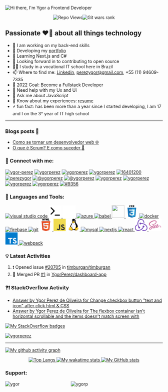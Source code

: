![Hi there, I'm Ygor a Frontend Developer](https://user-images.githubusercontent.com/54226652/159144604-0b697da3-45aa-42f2-9d53-026eb0509992.png)

<p align="center"> <img src="https://komarev.com/ghpvc/?username=ygorperez&label=Profile%20views&color=dc143c&style=flat-square" alt="Repo Views" /><img src="https://gitwar.herokuapp.com/badge?username=ygorperez&color=dc143c&style=flat-square" alt="Git wars rank"> </p>

## Passionate ❤️‍🔥 about all things technology
- 🔭 I am working on my back-end skills
- 🔨 Developing my [portfolio]() 
- 🌱 Learning Next.js and C#
- 👯 Looking forward in to contributing to open source
- 👨‍🎓 I study in a vocational IT school here in Brazil
- 📫 Where to find me: [Linkedin](https://www.linkedin.com/in/ygor-perez-de-oliveira/), perezygor@gmail.com, +55 (11) 94609-7335 
- 🎯 2022 Goal: Become a Fullstack Developer
- 🤔 Need help with my Ux and Ui
- 💬 Ask me about JavaScript
- 📄 Know about my experiences: [resume](https://ygor-perez.notion.site)
- ⚡ fun fact: has been more than a year since I started developing, I am 17 and I on the 3° year of IT high school
---

### Blogs posts :book:
<!-- BLOG-POST-LIST:START -->
- [Como se tornar um desenvolvedor web 🌐](https://dev.to/ygorperez/como-se-tornar-um-desenvolvedor-web-3bj2)
- [O que é Scrum? E como suceder 🚀](https://dev.to/ygorperez/o-que-e-scrum-e-como-fazer-5hjf)
<!-- BLOG-POST-LIST:END -->

<h3 align="left">🔗 Connect with me:</h3>
<p align="left">
<a href="https://linkedin.com/in/ygor-perez" target="blank"><img align="center" src="https://raw.githubusercontent.com/rahuldkjain/github-profile-readme-generator/master/src/images/icons/Social/linked-in-alt.svg" alt="ygor-perez" height="30" width="40" /></a>
<a href="https://codepen.io/ygorperez" target="blank"><img align="center" src="https://raw.githubusercontent.com/rahuldkjain/github-profile-readme-generator/master/src/images/icons/Social/codepen.svg" alt="ygorperez" height="30" width="40" /></a>
<a href="https://dev.to/ygorperez" target="blank"><img align="center" src="https://raw.githubusercontent.com/rahuldkjain/github-profile-readme-generator/master/src/images/icons/Social/devto.svg" alt="ygorperez" height="30" width="40" /></a>
<a href="https://twitter.com/ygorperez" target="blank"><img align="center" src="https://raw.githubusercontent.com/rahuldkjain/github-profile-readme-generator/master/src/images/icons/Social/twitter.svg" alt="ygorperez" height="30" width="40" /></a>
<a href="https://stackoverflow.com/users/16401200" target="blank"><img align="center" src="https://raw.githubusercontent.com/rahuldkjain/github-profile-readme-generator/master/src/images/icons/Social/stack-overflow.svg" alt="16401200" height="30" width="40" /></a>
<a href="https://instagram.com/perezygor" target="blank"><img align="center" src="https://raw.githubusercontent.com/rahuldkjain/github-profile-readme-generator/master/src/images/icons/Social/instagram.svg" alt="perezygor" height="30" width="40" /></a>
<a href="https://hashnode.com/@ygorperez" target="blank"><img align="center" src="https://raw.githubusercontent.com/rahuldkjain/github-profile-readme-generator/master/src/images/icons/Social/hashnode.svg" alt="@ygorperez" height="30" width="40" /></a>
<a href="https://medium.com/@ygorperez" target="blank"><img align="center" src="https://raw.githubusercontent.com/rahuldkjain/github-profile-readme-generator/master/src/images/icons/Social/medium.svg" alt="@ygorperez" height="30" width="40" /></a>
<a href="https://www.hackerrank.com/ygorperez" target="blank"><img align="center" src="https://raw.githubusercontent.com/rahuldkjain/github-profile-readme-generator/master/src/images/icons/Social/hackerrank.svg" alt="ygorperez" height="30" width="40" /></a>
<a href="https://www.leetcode.com/ygorperez" target="blank"><img align="center" src="https://raw.githubusercontent.com/rahuldkjain/github-profile-readme-generator/master/src/images/icons/Social/leet-code.svg" alt="ygorperez" height="30" width="40" /></a>
<a href="https://auth.geeksforgeeks.org/user/ygorperez" target="blank"><img align="center" src="https://raw.githubusercontent.com/rahuldkjain/github-profile-readme-generator/master/src/images/icons/Social/geeks-for-geeks.svg" alt="ygorperez" height="30" width="40" /></a>
<a href="https://www.topcoder.com/members/ygorperez" target="blank"><img align="center" src="https://raw.githubusercontent.com/rahuldkjain/github-profile-readme-generator/master/src/images/icons/Social/topcoder.svg" alt="ygorperez" height="30" width="40" /></a>
<a href="https://discord.gg/K9MWyNPR" target="blank"><img align="center" src="https://raw.githubusercontent.com/rahuldkjain/github-profile-readme-generator/master/src/images/icons/Social/discord.svg" alt="#9356" height="30" width="40" /></a>
</p>

### 🚀 Languages and Tools:

<p align="left">  
  <a href="https://code.visualstudio.com/" target="_blank" rel="noreferrer"> <img src="https://cdn.jsdelivr.net/gh/devicons/devicon/icons/vscode/vscode-original.svg" alt="visual studio code" height="40"/> </a>
  <a href="https://www.zsh.org/#gh-light-mode-only" target="_blank" rel="noreferrer"><img src="https://raw.githubusercontent.com/codeSTACKr/codeSTACKr/7704eaaa4e70d69d45a5d1fc6463cae26a605437/img/terminal-light.svg#gh-light-mode-only" alt="terminal" height="40"/> </a>
  <a href="https://azure.microsoft.com/en-in/" target="_blank" rel="noreferrer"> <a href="https://www.zsh.org/#gh-dark-mode-only" target="_blank" rel="noreferrer"> <img src="https://raw.githubusercontent.com/codeSTACKr/codeSTACKr/7704eaaa4e70d69d45a5d1fc6463cae26a605437/img/terminal-dark.svg#gh-dark-mode-only" alt="terminal" height="40"/> </a>
  <a href="https://azure.microsoft.com/en-in/" target="_blank" rel="noreferrer"> <img src="https://www.vectorlogo.zone/logos/microsoft_azure/microsoft_azure-icon.svg" alt="azure" height="40"/> </a> 
  <a href="https://babeljs.io/" target="_blank" rel="noreferrer"> <img src="https://upload.wikimedia.org/wikipedia/commons/thumb/0/02/Babel_Logo.svg/1200px-Babel_Logo.svg.png" alt="babel" width="40" height="40"/> </a> <a href="https://getbootstrap.com" target="_blank" rel="noreferrer"> <img src="https://camo.githubusercontent.com/bec2c92468d081617cb3145a8f3d8103e268bca400f6169c3a68dc66e05c971e/68747470733a2f2f76352e676574626f6f7473747261702e636f6d2f646f63732f352e302f6173736574732f6272616e642f626f6f7473747261702d6c6f676f2d736861646f772e706e67" width="40" height="40"/>  </a>
  <a href="https://www.w3schools.com/css/" target="_blank" rel="noreferrer"> <img src="https://raw.githubusercontent.com/devicons/devicon/master/icons/css3/css3-original-wordmark.svg" alt="css3" width="40" height="40"/> </a>
  <a href="https://www.docker.com/" target="_blank" rel="noreferrer"> <img src="https://cdn-icons-png.flaticon.com/512/919/919853.png" alt="docker" width="40" height="40"/> </a> 
  <a href="https://firebase.google.com/" target="_blank" rel="noreferrer"> <img src="https://www.vectorlogo.zone/logos/firebase/firebase-icon.svg" alt="firebase" width="40" height="40"/> </a> 
  <a href="https://git-scm.com/" target="_blank" rel="noreferrer"> <img src="https://www.vectorlogo.zone/logos/git-scm/git-scm-icon.svg" alt="git" width="40" height="40"/></a> 
  <a href="https://www.w3.org/html/" target="_blank" rel="noreferrer"> <img src="https://raw.githubusercontent.com/devicons/devicon/master/icons/html5/html5-original-wordmark.svg" alt="html5" width="40" height="40"/> </a> 
  <a href="https://developer.mozilla.org/en-US/docs/Web/JavaScript" target="_blank" rel="noreferrer"> <img src="https://raw.githubusercontent.com/devicons/devicon/master/icons/javascript/javascript-original.svg" alt="javascript" width="40" height="40"/></a> 
  <a href="https://www.linux.org/" target="_blank" rel="noreferrer"> <img src="https://raw.githubusercontent.com/devicons/devicon/master/icons/linux/linux-original.svg" alt="linux" width="40" height="40"/> </a> <a href="https://www.mysql.com/" target="_blank" rel="noreferrer"> <img src="https://cdn.jsdelivr.net/gh/devicons/devicon/icons/mysql/mysql-original.svg" alt="mysql" height="40"/> </a> 
  <a href="https://nextjs.org/" target="_blank" rel="noreferrer"> <img src="https://encrypted-tbn0.gstatic.com/images?q=tbn:ANd9GcT8-5B9CdwNkHroiC2z4prsAFh2s8wpzNFz6A&usqp=CAU" alt="nextjs" height="40"/> </a> 
  <a href="https://reactjs.org/" target="_blank" rel="noreferrer"> <img src="https://cdn.jsdelivr.net/gh/devicons/devicon/icons/react/react-original.svg" alt="react" width="40" height="40"/> </a> <a href="https://redux.js.org" target="_blank" rel="noreferrer"> <img src="https://raw.githubusercontent.com/devicons/devicon/master/icons/redux/redux-original.svg" alt="redux" width="40" height="40"/> </a>
  <a href="https://sass-lang.com" target="_blank" rel="noreferrer"> <img src="https://raw.githubusercontent.com/devicons/devicon/master/icons/sass/sass-original.svg" alt="sass" width="40" height="40"/> </a> <a href="https://www.typescriptlang.org/" target="_blank" rel="noreferrer"> <img src="https://raw.githubusercontent.com/devicons/devicon/master/icons/typescript/typescript-original.svg" alt="typescript" width="40" height="40"/> </a>
  <a href="https://webpack.js.org" target="_blank" rel="noreferrer"> <img src="https://cdn.iconscout.com/icon/free/png-128/webpack-226064.png" alt="webpack" width="40" height="40"/> </a> 
</p>

### 💡 Latest Activities 

<!--START_SECTION:activity-->
1. ❗️ Opened issue [#20705](https://github.com/timburgan/timburgan/issues/20705) in [timburgan/timburgan](https://github.com/timburgan/timburgan)
2. 🎉 Merged PR [#1](https://github.com/YgorPerez/dashboard-app/pull/1) in [YgorPerez/dashboard-app](https://github.com/YgorPerez/dashboard-app)
<!--END_SECTION:activity-->

### ❓❗ StackOverflow Activity
<!-- STACKOVERFLOW:START -->
- [Answer by Ygor Perez de Oliveira for Change checkbox button &quot;text and icon&quot; after click html &amp; CSS](https://stackoverflow.com/questions/71468491/change-checkbox-button-text-and-icon-after-click-html-css/71469903#71469903)
- [Answer by Ygor Perez de Oliveira for The flexbox container isn&#39;t horizontal scrollable and the items doesn&#39;t match screen with](https://stackoverflow.com/questions/71388017/the-flexbox-container-isnt-horizontal-scrollable-and-the-items-doesnt-match-sc/71388562#71388562)
<!-- STACKOVERFLOW:END -->
  
[![My StackOverflow badges](https://stackoverflow-badge.herokuapp.com/api/StackOverflowBadge/16401200)](https://stackoverflow.com/users/16401200/ygor-perez-de-oliveira?tab=topactivity)
  
<p align="left"> <a href="https://github.com/ryo-ma/github-profile-trophy"><img src="https://github-profile-trophy.vercel.app/?username=ygorperez&theme=monokai&no-frame=true&column=3&margin-w=15&margin-h=15&rank=S,AAA,AA,A" alt="ygorperez" /></a> </p>
  
---
  

[![My github activity graph](https://activity-graph.herokuapp.com/graph?username=YgorPerez&theme=elegant&custom_title=Ygor%20Perez%27s%20Github%20Activity&bg_color=050F2C&line=009FEB&point=fff&hide_border=true)](https://github.com/ashutosh00710/github-readme-activity-graph)

<p align="center" >
  <a align="center" href="https://github.com/anuraghazra/github-readme-stats">
    <img src="https://github-readme-stats.vercel.app/api/top-langs/?username=YgorPerez&theme=algolia&hide_border=true" alt="Top Langs">
    <img src="https://github-readme-stats.vercel.app/api/wakatime?username=ygorperez&hide=other&custom_title=Time%20Spent%20This%20Week&theme=algolia&hide_border=true" alt="My wakatime stats">
    <img src="https://github-readme-stats.vercel.app/api?username=YgorPerez&custom_title=Ygor%20Perez%27s%20Github%20Stats&count_private=true&hide=prs&show_icons=true&theme=algolia&hide_border=true" alt="My GitHub stats">
  </a>
</p>
  
<!--<img  src="https://github-readme-streak-stats.herokuapp.com/?user=ygorperez&theme=algolia" alt="ygorperez" />-->

<!--<img src="https://github-readme-stats.vercel.app/api/pin/?username=YgorPerez&repo=moviefy&theme=algolia&bg_color=45,1d2B64,f8Cdda&border_radius=20" alt="Moviefy Project">-->

<h3 align="left">Support:</h3>
<p><a href="https://www.buymeacoffee.com/ygor"> <img align="left" src="https://cdn.buymeacoffee.com/buttons/v2/default-yellow.png" height="50" width="210" alt="ygor" /></a><a href="https://ko-fi.com/ygorp"> <img align="left" src="https://cdn.ko-fi.com/cdn/kofi3.png?v=3" height="50" width="210" alt="ygorp" /></a></p>
